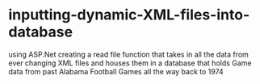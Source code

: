 # inputting-dynamic-XML-files-into-database

using ASP.Net creating a read file function that takes in all the data from ever changing XML files
and houses them in a database that holds Game data from past Alabama Football Games all the way back to 1974
